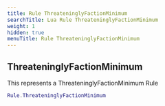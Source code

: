 ```yaml
---
title: Rule ThreateninglyFactionMinimum
searchTitle: Lua Rule ThreateninglyFactionMinimum
weight: 1
hidden: true
menuTitle: Rule ThreateninglyFactionMinimum
---
```

## ThreateninglyFactionMinimum

This represents a ThreateninglyFactionMinimum Rule
```lua
Rule.ThreateninglyFactionMinimum
```